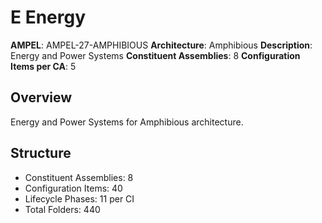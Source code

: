 # E Energy

**AMPEL**: AMPEL-27-AMPHIBIOUS
**Architecture**: Amphibious
**Description**: Energy and Power Systems
**Constituent Assemblies**: 8
**Configuration Items per CA**: 5

## Overview
Energy and Power Systems for Amphibious architecture.

## Structure
- Constituent Assemblies: 8
- Configuration Items: 40
- Lifecycle Phases: 11 per CI
- Total Folders: 440
